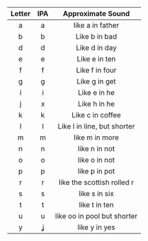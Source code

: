 | Letter | IPA | Approximate Sound |
|:---:|:---:|:---:|
| a | a | like a in father |
| b | b | Like b in bad |
| d | d | Like d in day |
| e | e | Like e in ten |
| f | f | Like f in four |
| g | g | Like g in get |
| i | i | Like e in he |
| j | x | Like h in he |
| k | k | Like c in coffee |
| l | l | Like l in line, but shorter |
| m | m | like m in more |
| n | n | like n in not |
| o | o | like o in not |
| p | p | like p in pot |
| r | r | like the scottish rolled r|
| s | s | like s in six |
| t | t | like t in ten |
| u | u | like oo in pool but shorter |
| y | ʝ | like y in yes |
